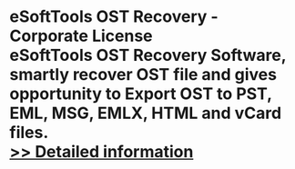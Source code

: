 # eSoftTools OST Recovery - Corporate License<br />eSoftTools OST Recovery Software, smartly recover OST file and gives opportunity to Export OST to PST, EML, MSG, EMLX, HTML and vCard files.<br />[>> Detailed information](https://secure.shareit.com/shareit/product.html?productid=300877197&affiliateid=200057808)